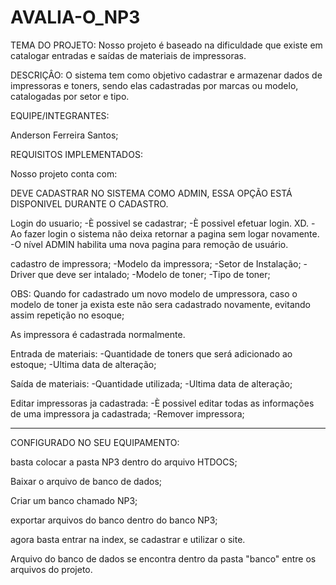 # AVALIA-O_NP3

TEMA DO PROJETO: Nosso projeto é baseado na dificuldade que existe em catalogar entradas e saídas de materiais de impressoras.

DESCRIÇÂO: O sistema tem como objetivo cadastrar e armazenar dados de impressoras e toners, sendo elas cadastradas por marcas ou modelo, catalogadas por setor e tipo.

EQUIPE/INTEGRANTES:

Anderson Ferreira Santos;

REQUISITOS IMPLEMENTADOS:

Nosso projeto conta com:

DEVE CADASTRAR NO SISTEMA COMO ADMIN, ESSA OPÇÃO ESTÁ DISPONIVEL DURANTE O CADASTRO.

Login do usuario;
    -È possivel se cadastrar;
        -È possivel efetuar login. XD.
            -Ao fazer login o sistema não deixa retornar a pagina sem logar novamente.
                -O nível ADMIN habilita uma nova pagina para remoção de usuário.

cadastro de impressora;
    -Modelo da impressora;
        -Setor de Instalação;
            -Driver que deve ser intalado;
                -Modelo de toner;
                    -Tipo de toner;

OBS: Quando for cadastrado um novo modelo de umpressora, caso o modelo de toner ja exista este não sera cadastrado novamente, evitando assim repetição no esoque;

As impressora é cadastrada normalmente.


Entrada de materiais:
    -Quantidade de toners que será adicionado ao estoque;
        -Ultima data de alteração;

Saída de materiais:
    -Quantidade utilizada;
        -Ultima data de alteração;

Editar impressoras ja cadastrada:
    -È possivel editar todas as informações de uma impressora ja cadastrada;
        -Remover impressora;

-------------------------------------------------------------------------------------

CONFIGURADO NO SEU EQUIPAMENTO:

basta colocar a pasta NP3 dentro do arquivo HTDOCS;

Baixar o arquivo de banco de dados;

Criar um banco chamado NP3;

exportar arquivos do banco dentro do banco NP3;

agora basta entrar na index, se cadastrar e utilizar o site.

Arquivo do banco de dados se encontra dentro da pasta "banco" entre os arquivos do projeto.